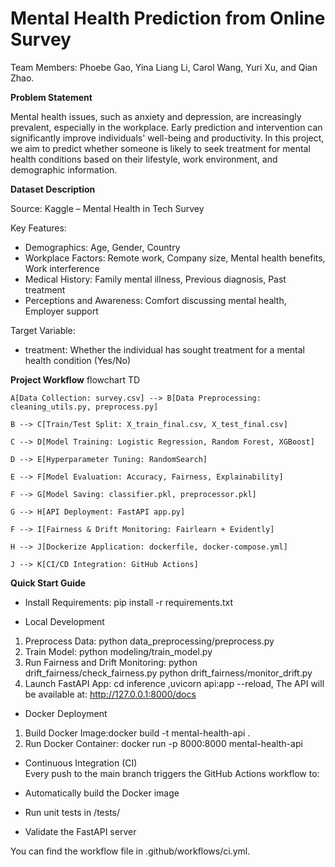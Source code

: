 # Mental Health Prediction from Online Survey
Team Members: Phoebe Gao, Yina Liang Li, Carol Wang, Yuri Xu, and Qian Zhao.

**Problem Statement**

Mental health issues, such as anxiety and depression, are increasingly prevalent, especially in the workplace. Early prediction and intervention can significantly improve individuals' well-being and productivity.
In this project, we aim to predict whether someone is likely to seek treatment for mental health conditions based on their lifestyle, work environment, and demographic information.

**Dataset Description**

Source: Kaggle – Mental Health in Tech Survey

Key Features:  
- Demographics: Age, Gender, Country 
- Workplace Factors: Remote work, Company size, Mental health benefits, Work interference
- Medical History: Family mental illness, Previous diagnosis, Past treatment
- Perceptions and Awareness: Comfort discussing mental health, Employer support
  
Target Variable:
- treatment: Whether the individual has sought treatment for a mental health condition (Yes/No)

 **Project Workflow**
flowchart TD

    A[Data Collection: survey.csv] --> B[Data Preprocessing: cleaning_utils.py, preprocess.py]
    
    B --> C[Train/Test Split: X_train_final.csv, X_test_final.csv]
    
    C --> D[Model Training: Logistic Regression, Random Forest, XGBoost]
    
    D --> E[Hyperparameter Tuning: RandomSearch]
    
    E --> F[Model Evaluation: Accuracy, Fairness, Explainability]
    
    F --> G[Model Saving: classifier.pkl, preprocessor.pkl]
    
    G --> H[API Deployment: FastAPI app.py]
    
    F --> I[Fairness & Drift Monitoring: Fairlearn + Evidently]
    
    H --> J[Dockerize Application: dockerfile, docker-compose.yml]
    
    J --> K[CI/CD Integration: GitHub Actions]

**Quick Start Guide**

- Install Requirements: pip install -r requirements.txt

- Local Development
1. Preprocess Data: python data_preprocessing/preprocess.py
2. Train Model: python modeling/train_model.py
3. Run Fairness and Drift Monitoring: python drift_fairness/check_fairness.py
                                      python drift_fairness/monitor_drift.py
4. Launch FastAPI App: cd inference ,uvicorn api:app --reload, The API will be available at: http://127.0.0.1:8000/docs

- Docker Deployment
1. Build Docker Image:docker build -t mental-health-api .
2. Run Docker Container: docker run -p 8000:8000 mental-health-api

-  Continuous Integration (CI)  
Every push to the main branch triggers the GitHub Actions workflow to:

- Automatically build the Docker image
- Run unit tests in /tests/
- Validate the FastAPI server

You can find the workflow file in .github/workflows/ci.yml. 
